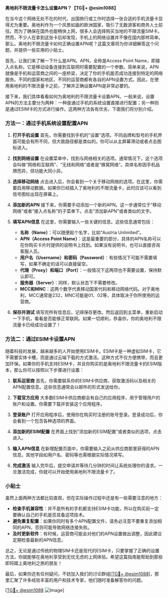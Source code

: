 **奥地利不限流量卡怎么设置APN？【TG💪+ @esim1088】**

在当今这个网络无处不在的时代，出国旅行或工作时选择一张合适的手机流量卡显得尤为重要。奥地利作为一个风景如画的欧洲国家，吸引了无数游客和商务人士前往。而为了确保在国外也能畅快上网，很多人会选择购买当地的不限流量SIM卡。然而，不少人在拿到这张卡后却发现，手机上的网络设置并不像在国内那样简单。那么，奥地利不限流量卡如何正确设置APN呢？这篇文章将为你详细解答这个问题，并提供一些实用的小贴士。

首先，让我们来了解一下什么是APN。APN，全称是Access Point Name，即接入点名称。它是移动设备连接到互联网时需要配置的一个参数。简单来说，APN就像是手机和运营商之间的一座桥梁，决定了你的手机能否成功连接到特定的网络服务。不同的国家和地区、不同的运营商都有各自的APN设置方式。因此，在使用奥地利的不限流量卡之前，了解并正确设置APN是非常必要的。

接下来，我们具体看看如何为奥地利的不限流量卡设置APN。一般来说，设置APN的方法主要分为两种：一种是通过手机的系统设置直接进行配置；另一种则是通过ESIM卡的方式进行操作。这两种方法各有优劣，下面我们将分别介绍。

### 方法一：通过手机系统设置配置APN

1. **打开手机设置**
   首先，你需要找到手机的“设置”选项。不同品牌和型号的手机界面可能会有所不同，但大致路径都是类似的。你可以从主屏幕滑动或者点击图标进入。

2. **找到网络设置**
   在设置菜单中，找到与网络相关的选项。通常情况下，这个选项会叫做“网络和互联网”、“无线和网络”或者是“蜂窝网络”。具体名称因手机品牌而异，但功能大同小异。

3. **选择移动网络**
   点击进入后，你会看到一个关于移动网络的选项。在这里，你需要启用移动数据。如果你已经插入了奥地利的不限流量卡，此时应该可以看到信号图标出现在屏幕上。

4. **添加新的APN**
   接下来，你需要手动添加一个新的APN。这一步通常位于“移动网络”或者“接入点名称”的子菜单下。点击“添加新APN”或者类似的文字。

5. **填写APN信息**
   在这里，你需要输入一些关键的信息。这些信息通常包括：
   - **名称（Name）**：可以随便起个名字，比如“Austria Unlimited”。
   - **APN（Access Point Name）**：这是最重要的部分，具体的APN名称可以在你购买卡片时提供的说明书上找到。如果没有说明书，也可以直接咨询客服人员。
   - **用户名（Username）和密码（Password）**：有些情况下可能不需要填写，如果不确定的话可以直接留空。
   - **代理（Proxy）和端口（Port）**：一般情况下这两项也不需要设置，保持默认即可。
   - **服务器（Server）**：同样，默认状态下不需要修改。
   - **MCC和MNC**：这两个数字代表移动国家代码和移动网络代码。对于奥地利，MCC通常是232，MNC可能是01、02等，具体取决于你所使用的运营商。

6. **保存并测试**
   填写完所有信息后，记得保存更改。然后返回到主菜单，重新启动一下手机，看看是否能够正常联网。如果一切顺利，恭喜你，你的奥地利不限流量卡已经成功设置了！

### 方法二：通过ESIM卡设置APN

随着科技的发展，越来越多的人开始使用ESIM卡。ESIM卡是一种虚拟SIM卡，它不需要实体卡槽，而是通过云端下载的方式激活。这种方式不仅方便携带，而且更加环保。如果你的手机支持ESIM卡，并且你购买的是奥地利不限流量卡的ESIM版本，那么你可以按照以下步骤进行设置：

1. **联系运营商**
   首先，你需要联系你的ESIM卡供应商，获取激活码以及相关的APN配置信息。这些信息通常会以邮件的形式发送给你。

2. **下载官方应用**
   大多数ESIM卡供应商都会有自己的应用程序，用于管理用户的账户和设置。你需要下载并安装这个应用程序。

3. **登录账户**
   打开应用程序后，使用你在购买时注册的账号登录。登录成功后，你会看到一个包含各种选项的界面。

4. **添加新的ESIM配置**
   在界面上找到“添加新的ESIM配置”或者类似的选项，点击进入。

5. **输入APN信息**
   在新增配置页面中，你需要输入之前从供应商那里获得的APN信息。其他字段如用户名、密码等也需根据实际情况填写。

6. **完成激活**
   输入完毕后，提交申请并等待几分钟的时间让系统处理你的请求。一旦激活完成，你就可以开始使用奥地利不限流量卡了。

### 小贴士

虽然上面两种方法都比较直观，但在实际操作过程中还是有一些需要注意的地方：

- **检查手机兼容性**：并不是所有的手机都支持ESIM卡功能，所以在购买前一定要确认自己的手机是否具备这项技术。
- **避免重复配置**：如果你同时有多个APN配置文件，请务必注意不要重复添加相同的APN，否则可能导致网络连接失败。
- **及时更新软件**：有时候，运营商可能会对他们的APN设置做出调整，因此建议定期检查最新的APN信息。

总之，无论是通过传统的物理SIM卡还是现代的ESIM卡，只要掌握了正确的设置方法，你就能够在奥地利享受到无忧无虑的上网体验。希望这篇指南能帮助到那些即将踏上奥地利之旅的朋友！

最后，如果你还有任何疑问，不妨加入我们的讨论群组[[TG💪+ @esim1088](https://t.me/s/esim1088)]，那里汇聚了许多经验丰富的用户和技术专家，他们随时准备解答你的问题。

[[TG💪+ @esim1088](https://t.me/s/esim1088) ![Image](https://i.postimg.cc/4NQfJmqS/Snipaste-2025-05-13-00-14-12.png)]